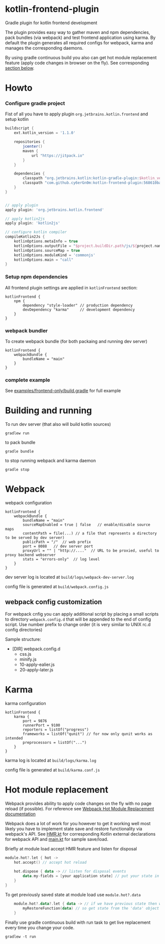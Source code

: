 # kotlin-frontend-plugin
Gradle plugin for kotlin frontend development

The plugin provides easy way to gather maven and npm dependencies, pack bundles (via webpack) and test frontend application using karma. By default the plugin generates all required configs for webpack, karma and manages the corresponding daemons.

By using gradle continuous build you also can get hot module replacement feature (apply code changes in browser on the fly). See corresponding [section below](#hot-module-replacement).

# Howto

### Configure gradle project

Fist of all you have to apply plugin `org.jetbrains.kotlin.frontend` and setup kotlin

```gradle
buildscript {
    ext.kotlin_version = '1.1.0'

    repositories {
        jcenter()
        maven {
            url "https://jitpack.io"
        }
    }

    dependencies {
        classpath "org.jetbrains.kotlin:kotlin-gradle-plugin:$kotlin_version"
        classpath "com.github.cy6erGn0m:kotlin-frontend-plugin:568610baa1"
    }
}


// apply plugin
apply plugin: 'org.jetbrains.kotlin.frontend'

// apply kotlin2js
apply plugin: 'kotlin2js'

// configure kotlin compiler
compileKotlin2Js {
    kotlinOptions.metaInfo = true
    kotlinOptions.outputFile = "$project.buildDir.path/js/${project.name}.js"
    kotlinOptions.sourceMap = true
    kotlinOptions.moduleKind = 'commonjs'
    kotlinOptions.main = "call"
}
```

### Setup npm dependencies

All frontend plugin settings are applied in `kotlinFrontend` section:

```
kotlinFrontend {
    npm {
        dependency "style-loader" // production dependency
        devDependency "karma"     // development dependency
    }
}
```

### webpack bundler

To create webpack bundle (for both packaing and running dev server)

```
kotlinFrontend {
    webpackBundle {
        bundleName = "main"
    }
}
```

### complete example

See [examples/frontend-only/build.gradle](examples/frontend-only/build.gradle) for full example

# Building and running

To run dev server (that also will build kotlin sources)

`gradlew run`

to pack bundle

`gradle bundle`

to stop running webpack and karma daemon

`gradle stop`

# Webpack

webpack configuration 

```
kotlinFrontend {
    webpackBundle {
        bundleName = "main"
        sourceMapEnabled = true | false   // enable/disable source maps 
        contentPath = file(...) // a file that represents a directory to be served by dev server)
        publicPath = "/"  // web prefix
        port = 8088   // dev server port
        proxyUrl = "" | "http://...."  // URL to be proxied, useful to proxy backend webserver
        stats = "errors-only"  // log level
    }
}
```

dev server log is located at `build/logs/webpack-dev-server.log`

config file is generated at `build/webpack.config.js`

## webpack config customization

For webpack cnfig you can apply additional script by placing a small scripts to directory `webpack.config.d` that will be appended to the end of config script. Use number prefix to change order (it is very similar to UNIX rc.d config directories)

Sample structure:

- [DIR] webpack.config.d
  - css.js
  - minify.js
  - 10-apply-ealier.js
  - 20-apply-later.js

# Karma

karma configuration

```
kotlinFrontend {
    karma {
        port = 9876
        runnerPort = 9100
        reporters = listOf("progress") 
        frameworks = listOf("qunit") // for now only qunit works as intended
        preprocessors = listOf("...")
    }
}
```

karma log is located at `build/logs/karma.log`

config file is generated at `build/karma.conf.js`

# Hot module replacement

Webpack provides ability to apply code changes on the fly with no page reload (if possible). For reference see [Webpack Hot Module Replacement documentation](https://webpack.js.org/concepts/hot-module-replacement/)

Webpack does a lot of work for you however to get it working well most likely you have to implement state save and restore functionality via webpack's API. See [HMR.kt](examples/frontend-only/src/main/kotlin/test/hello/HMR.kt) for corresponding Kotlin external declarations for webpack API and [main.kt](examples/frontend-only/src/main/kotlin/test/hello/main.kt) for sample save/load.

Briefly at module load accept HMR feature and listen for disposal

```kotlin
module.hot?.let { hot ->
    hot.accept() // accept hot reload
    
    hot.dispose { data -> // listen for disposal events
        data.my-fields = [your application state] // put your state in the 'data' object
    }
}
```

To get previously saved state at module load use `module.hot?.data`

```kotlin
    module.hot?.data?.let { data -> // if we have previous state then we are in the middle of HMR
        myRestoreFunction(data) // so get state from the 'data' object
    }
```

Finally use gradle continuous build with run task to get live replacement every time you change your code.

```
gradlew -t run
```
